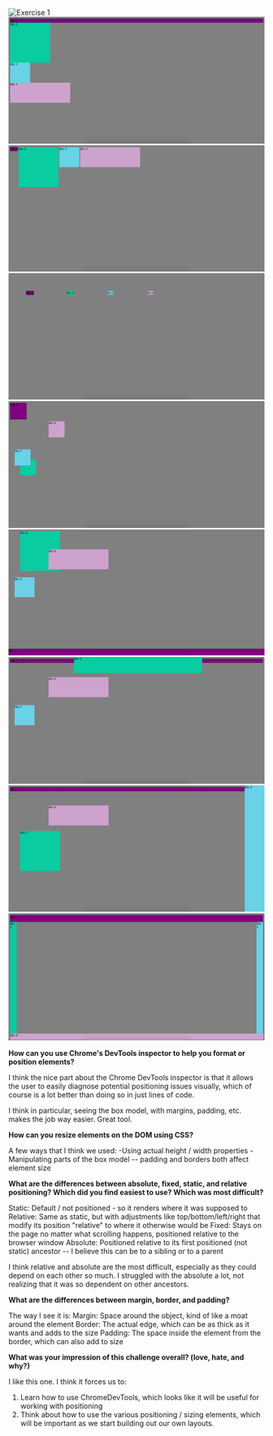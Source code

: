 ![Exercise 1](imgs/01-change-color.png)
![Exercise 2](imgs/02-column.png)
![Exercise 3](imgs/03-row.png)
![Exercise 4](imgs/04-make-equidistant.png)
![Exercise 5](imgs/05-squares.png)
![Exercise 6](imgs/06-footer.png)
![Exercise 7](imgs/07-header.png)
![Exercise 8](imgs/08-sidebar.png)
![Exercise 9](imgs/09-creative.png)

**How can you use Chrome's DevTools inspector to help you format or position elements?**

I think the nice part about the Chrome DevTools inspector is that it allows the user to easily diagnose potential positioning issues visually, which of course is a lot better than doing so in just lines of code. 

I think in particular, seeing the box model, with margins, padding, etc. makes the job way easier. Great tool.

**How can you resize elements on the DOM using CSS?**

A few ways that I think we used:
	-Using actual height / width properties
	-Manipulating parts of the box model -- padding and borders both affect element size

**What are the differences between absolute, fixed, static, and relative positioning? Which did you find easiest to use? Which was most difficult?**

Static:  Default / not positioned - so it renders where it was supposed to
Relative:  Same as static, but with adjustments like top/bottom/left/right that modify its position "relative" to where it otherwise would be
Fixed:  Stays on the page no matter what scrolling happens, positioned relative to the browser window
Absolute:  Positioned relative to its first positioned (not static) ancestor -- I believe this can be to a sibling or to a parent

I think relative and absolute are the most difficult, especially as they could depend on each other so much. I struggled with the absolute a lot, not realizing that it was so dependent on other ancestors.

**What are the differences between margin, border, and padding?**

The way I see it is:
	Margin:  Space around the object, kind of like a moat around the element
	Border: The actual edge, which can be as thick as it wants and adds to the size
	Padding:  The space inside the element from the border, which can also add to size

**What was your impression of this challenge overall? (love, hate, and why?)**

I like this one. I think it forces us to:
1) Learn how to use ChromeDevTools, which looks like it will be useful for working with positioning
2) Think about how to use the various positioning / sizing elements, which will be important as we start building out our own layouts. 